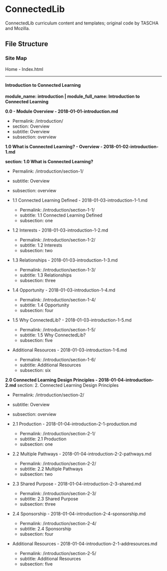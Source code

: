 # ConnectedLib
ConnectedLib curriculum content and templates; original code by TASCHA and Mozilla. 

## File Structure

### Site Map

Home - Index.html

---

#### Introduction to Connected Learning
**module_name: introduction | module_full_name: Introduction to Connected Learning**

**0.0 - Module Overview - 2018-01-01-introduction.md**
* Permalink: /introduction/
* section: Overview
* subtitle: Overview
* subsection: overview

**1.0 What is Connected Learning? - Overview - 2018-01-02-introduction-1.md**

**section: 1.0 What is Connected Learning?** 
* Permalink: /introduction/section-1/
* subtitle: Overview
* subsection: overview

* 1.1 Connected Learning Defined - 2018-01-03-introduction-1-1.md
  * Permalink: /introduction/section-1-1/
  * subtitle: 1.1 Connected Learning Defined
  * subsection: one

* 1.2 Interests - 2018-01-03-introduction-1-2.md
  * Permalink: /introduction/section-1-2/
  * subtitle: 1.2 Interests
  * subsection: two

* 1.3 Relationships - 2018-01-03-introduction-1-3.md
  * Permalink: /introduction/section-1-3/
  * subtitle: 1.3 Relationships
  * subsection: three

* 1.4 Opportunity - 2018-01-03-introduction-1-4.md
  * Permalink: /introduction/section-1-4/
  * subtitle: 1.4 Opportunity
  * subsection: four
  
* 1.5 Why ConnectedLib? - 2018-01-03-introduction-1-5.md
  * Permalink: /introduction/section-1-5/
  * subtitle: 1.5 Why ConnectedLib?
  * subsection: five
  
* Additional Resources - 2018-01-03-introduction-1-6.md
  * Permalink: /introduction/section-1-6/
  * subtitle: Additional Resources
  * subsection: six
  
**2.0 Connected Learning Design Principles - 2018-01-04-introduction-2.md**
section: 2. Connected Learning Design Principles

* Permalink: /introduction/section-2/
* subtitle: Overview
* subsection: overview

* 2.1 Production - 2018-01-04-introduction-2-1-production.md
  * Permalink: /introduction/section-2-1/
  * subtitle: 2.1 Production
  * subsection: one
  
* 2.2 Multiple Pathways - 2018-01-04-introduction-2-2-pathways.md
  * Permalink: /introduction/section-2-2/
  * subtitle: 2.2 Multiple Pathways
  * subsection: two
  
* 2.3 Shared Purpose - 2018-01-04-introduction-2-3-shared.md
  * Permalink: /introduction/section-2-3/
  * subtitle: 2.3 Shared Purpose
  * subsection: three
  
* 2.4 Sponsorship - 2018-01-04-introduction-2-4-sponsorship.md
  * Permalink: /introduction/section-2-4/
  * subtitle: 2.4 Sponsorship
  * subsection: four
  
* Additional Resources - 2018-01-04-introduction-2-1-addresources.md
  * Permalink: /introduction/section-2-5/
  * subtitle: Additional Resources
  * subsection: five




